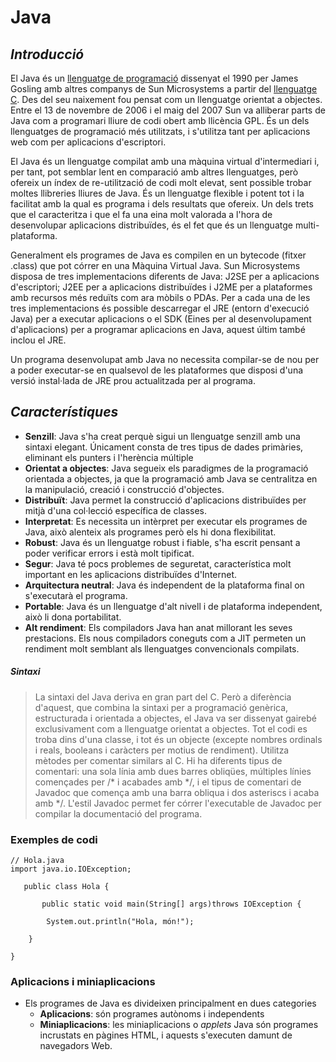 # Java
## _*Introducció*_
El Java és un [llenguatge de programació] dissenyat el 1990 per James Gosling amb altres companys de Sun Microsystems a partir del [llenguatge C]. Des del seu naixement fou pensat com un llenguatge orientat a objectes. Entre el 13 de novembre de 2006 i el maig del 2007 Sun va alliberar parts de Java com a programari lliure de codi obert amb llicència GPL. És un dels llenguatges de programació més utilitzats, i s'utilitza tant per aplicacions web com per aplicacions d'escriptori.

El Java és un llenguatge compilat amb una màquina virtual d'intermediari i, per tant, pot semblar lent en comparació amb altres llenguatges, però ofereix un índex de re-utilització de codi molt elevat, sent possible trobar moltes llibreries lliures de Java. És un llenguatge flexible i potent tot i la facilitat amb la qual es programa i dels resultats que ofereix. Un dels trets que el caracteritza i que el fa una eina molt valorada a l'hora de desenvolupar aplicacions distribuïdes, és el fet que és un llenguatge multi-plataforma.

Generalment els programes de Java es compilen en un bytecode (fitxer .class) que pot córrer en una Màquina Virtual Java. Sun Microsystems disposa de tres implementacions diferents de Java: J2SE per a aplicacions d'escriptori; J2EE per a aplicacions distribuïdes i J2ME per a plataformes amb recursos més reduïts com ara mòbils o PDAs. Per a cada una de les tres implementacions és possible descarregar el JRE (entorn d'execució Java) per a executar aplicacions o el SDK (Eines per al desenvolupament d'aplicacions) per a programar aplicacions en Java, aquest últim també inclou el JRE.

Un programa desenvolupat amb Java no necessita compilar-se de nou per a poder executar-se en qualsevol de les plataformes que disposi d'una versió instal·lada de JRE prou actualitzada per al programa.

## _*Característiques*_

* **Senzill**: Java s'ha creat perquè sigui un llenguatge senzill amb una sintaxi elegant. Únicament consta de tres tipus de dades primàries, eliminant els punters i l'herència múltiple
* **Orientat a objectes**: Java segueix els paradigmes de la programació orientada a objectes, ja que la programació amb Java se centralitza en la manipulació, creació i construcció d'objectes.
* **Distribuït**: Java permet la construcció d'aplicacions distribuïdes per mitjà d'una col·lecció específica de classes.
* **Interpretat**: Es necessita un intèrpret per executar els programes de Java, això alenteix als programes però els hi dona flexibilitat.
* **Robust**: Java és un llenguatge robust i fiable, s'ha escrit pensant a poder verificar errors i està molt tipificat.
* **Segur**: Java té pocs problemes de seguretat, característica molt important en les aplicacions distribuïdes d'Internet.
* **Arquitectura neutral**: Java és independent de la plataforma final on s'executarà el programa.
* **Portable**: Java és un llenguatge d'alt nivell i de plataforma independent, això li dona portabilitat.
* **Alt rendiment**: Els compiladors Java han anat millorant les seves prestacions. Els nous compiladors coneguts com a JIT permeten un rendiment molt semblant als llenguatges convencionals compilats.

##### Sintaxi

> La sintaxi del Java deriva en gran part del C. Però a diferència d'aquest, que combina la sintaxi per a programació genèrica, estructurada i orientada a objectes, el Java va ser dissenyat gairebé exclusivament com a llenguatge orientat a objectes. Tot el codi es troba dins d'una classe, i tot és un objecte (excepte nombres ordinals i reals, booleans i caràcters per motius de rendiment).
> Utilitza mètodes per comentar similars al C. Hi ha diferents tipus de comentari: una sola línia amb dues barres obliqües, múltiples línies començades per /* i acabades amb */, i el tipus de comentari de Javadoc que comença amb una barra obliqua i dos asteriscs i acaba amb */. L'estil Javadoc permet fer córrer l'executable de Javadoc per compilar la documentació del programa.

### **Exemples de codi**

```
// Hola.java
import java.io.IOException;

   public class Hola {
   
       public static void main(String[] args)throws IOException {
       
        System.out.println("Hola, món!"); 
        
    }
    
}
```

### **Aplicacions i miniaplicacions**

* Els programes de Java es divideixen principalment en dues categories
  * **Aplicacions**: són programes autònoms i independents
  * **Miniaplicacions**: les miniaplicacions o _applets_ Java són programes incrustats en pàgines HTML, i aquests s'executen damunt de navegadors Web.






[llenguatge de programació]:https://ca.wikipedia.org/wiki/Llenguatge_de_programaci%C3%B3 
[llenguatge C]:https://ca.wikipedia.org/wiki/Llenguatge_C